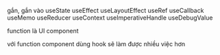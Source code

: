 gắn, gắn vào
useState
useEffect
useLayoutEffect
useRef
useCallback
useMemo
useReducer
useContext
useImperativeHandle
useDebugValue


function là UI component

với function component dùng hook sẽ làm được nhiều việc hơn
